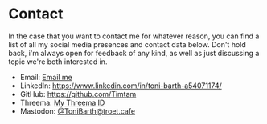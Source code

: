<!--
.. title: Contact
.. slug: contact
.. date: 2022-12-28 17:09:38 UTC+01:00
.. tags: 
.. category: 
.. link: 
.. description: 
.. type: text
-->

# Contact

In the case that you want to contact me for whatever reason, you can find a list of all my social media presences and contact data below. Don't hold back, i'm always open for feedback of any kind, as well as just discussing a topic we're both interested in.

* Email: [Email me](mailto:contact@toni-barth.online)
* LinkedIn: <https://www.linkedin.com/in/toni-barth-a54071174/>
* GitHub: <https://github.com/Timtam>
* Threema: [My Threema ID](https://threema.id/CFHJKK5N)
* Mastodon: [@ToniBarth@troet.cafe](https://troet.cafe/@tonibarth)
